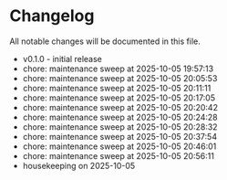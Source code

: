 ﻿# Changelog
All notable changes will be documented in this file.
- v0.1.0 - initial release
- chore: maintenance sweep at 2025-10-05 19:57:13
- chore: maintenance sweep at 2025-10-05 20:05:53
- chore: maintenance sweep at 2025-10-05 20:11:11
- chore: maintenance sweep at 2025-10-05 20:17:05
- chore: maintenance sweep at 2025-10-05 20:20:42
- chore: maintenance sweep at 2025-10-05 20:24:28
- chore: maintenance sweep at 2025-10-05 20:28:32
- chore: maintenance sweep at 2025-10-05 20:37:54
- chore: maintenance sweep at 2025-10-05 20:46:01
- chore: maintenance sweep at 2025-10-05 20:56:11
- housekeeping on 2025-10-05
